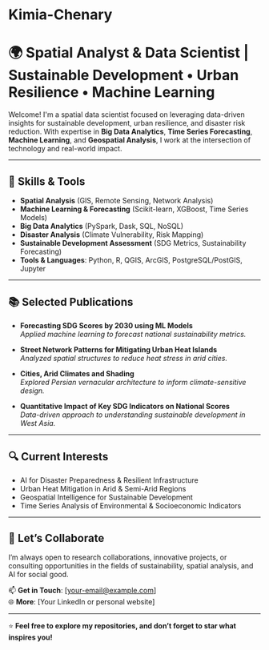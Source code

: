 # Kimia-Chenary
# 🌍 Spatial Analyst & Data Scientist | Sustainable Development • Urban Resilience • Machine Learning

Welcome! I'm a spatial data scientist focused on leveraging data-driven insights for sustainable development, urban resilience, and disaster risk reduction. With expertise in **Big Data Analytics**, **Time Series Forecasting**, **Machine Learning**, and **Geospatial Analysis**, I work at the intersection of technology and real-world impact.

---

## 🔧 Skills & Tools

- **Spatial Analysis** (GIS, Remote Sensing, Network Analysis)
- **Machine Learning & Forecasting** (Scikit-learn, XGBoost, Time Series Models)
- **Big Data Analytics** (PySpark, Dask, SQL, NoSQL)
- **Disaster Analysis** (Climate Vulnerability, Risk Mapping)
- **Sustainable Development Assessment** (SDG Metrics, Sustainability Forecasting)
- **Tools & Languages**: Python, R, QGIS, ArcGIS, PostgreSQL/PostGIS, Jupyter

---

## 📚 Selected Publications

- **Forecasting SDG Scores by 2030 using ML Models**  
  _Applied machine learning to forecast national sustainability metrics._
  
- **Street Network Patterns for Mitigating Urban Heat Islands**  
  _Analyzed spatial structures to reduce heat stress in arid cities._

- **Cities, Arid Climates and Shading**  
  _Explored Persian vernacular architecture to inform climate-sensitive design._

- **Quantitative Impact of Key SDG Indicators on National Scores**  
  _Data-driven approach to understanding sustainable development in West Asia._

---

## 🔍 Current Interests

- AI for Disaster Preparedness & Resilient Infrastructure  
- Urban Heat Mitigation in Arid & Semi-Arid Regions  
- Geospatial Intelligence for Sustainable Development  
- Time Series Analysis of Environmental & Socioeconomic Indicators  

---

## 🤝 Let’s Collaborate

I’m always open to research collaborations, innovative projects, or consulting opportunities in the fields of sustainability, spatial analysis, and AI for social good.

📫 **Get in Touch**: [your-email@example.com]  
🌐 **More**: [Your LinkedIn or personal website]

---

⭐ **Feel free to explore my repositories, and don’t forget to star what inspires you!**

